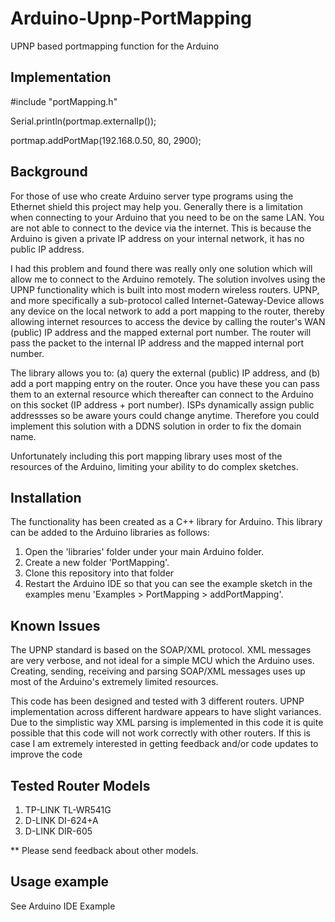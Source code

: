Arduino-Upnp-PortMapping
========================

UPNP based portmapping function for the Arduino

## Implementation

#include "portMapping.h"

Serial.println(portmap.externalIp());

portmap.addPortMap(192.168.0.50, 80, 2900);

## Background

For those of use who create Arduino server type programs using the Ethernet shield this project may help you.  Generally there is a limitation when connecting to your Arduino that you need to be on the same LAN.  You are not able to connect to the device via the internet.  This is because the Arduino is given a private IP address on your internal network, it has no public IP address.

I had this problem and found there was really only one solution which will allow me to connect to the Arduino remotely.  The solution involves using the UPNP functionality which is built into most modern wireless routers.  UPNP, and more specifically a sub-protocol called Internet-Gateway-Device allows any device on the local network to add a port mapping to the router, thereby allowing internet resources to access the device by calling the router's WAN (public) IP address and the mapped external port number.  The router will pass the packet to the internal IP address and the mapped internal port number.

The library allows you to: (a) query the external (public) IP address, and (b) add a port mapping entry on the router.  Once you have these you can pass them to an external resource which thereafter can connect to the Arduino on this socket (IP address + port number).  ISPs dynamically assign public addressses so be aware yours could change anytime.  Therefore you could implement this solution with a DDNS solution in order to fix the domain name.

Unfortunately including this port mapping library uses most of the resources of the Arduino, limiting your ability to do complex sketches.

## Installation

The functionality has been created as a C++ library for Arduino.  This library can be added to the Arduino libraries as follows:
1. Open the 'libraries' folder under your main Arduino folder.
2. Create a new folder 'PortMapping'.
3. Clone this repository into that folder
4. Restart the Arduino IDE so that you can see the example sketch in the examples menu 'Examples > PortMapping > addPortMapping'.

## Known Issues

The UPNP standard is based on the SOAP/XML protocol.  XML messages are very verbose, and not ideal for a simple MCU which the Arduino uses. Creating, sending, receiving and parsing SOAP/XML messages uses up most of the Arduino's extremely limited resources.

This code has been designed and tested with 3 different routers.  UPNP implementation across different hardware appears to have slight variances.  Due to the simplistic way XML parsing is implemented in this code it is quite possible that this code will not work correctly with other routers.  If this is case I am extremely interested in getting feedback and/or code updates to improve the code

## Tested Router Models

1. TP-LINK TL-WR541G
2. D-LINK DI-624+A
3. D-LINK DIR-605

** Please send feedback about other models.

## Usage example

See Arduino IDE Example